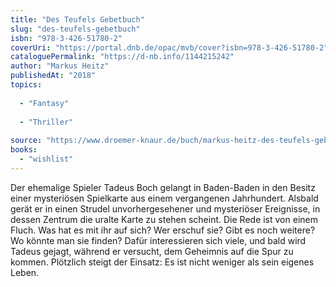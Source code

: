 ```yaml
---
title: "Des Teufels Gebetbuch"
slug: "des-teufels-gebetbuch"
isbn: "978-3-426-51780-2"
coverUri: "https://portal.dnb.de/opac/mvb/cover?isbn=978-3-426-51780-2"
cataloguePermalink: "https://d-nb.info/1144215242"
author: "Markus Heitz"
publishedAt: "2018"
topics:
  
  - "Fantasy"
    
  - "Thriller"
    
source: "https://www.droemer-knaur.de/buch/markus-heitz-des-teufels-gebetbuch-9783426517802"
books: 
  - "wishlist"
---
```

Der ehemalige Spieler Tadeus Boch gelangt in Baden-Baden in den Besitz einer 
mysteriösen Spielkarte aus einem vergangenen Jahrhundert. Alsbald gerät er in 
einen Strudel unvorhergesehener und mysteriöser Ereignisse, in dessen Zentrum 
die uralte Karte zu stehen scheint. Die Rede ist von einem Fluch. Was hat es 
mit ihr auf sich? Wer erschuf sie? Gibt es noch weitere? Wo könnte man sie 
finden? Dafür interessieren sich viele, und bald wird Tadeus gejagt, während 
er versucht, dem Geheimnis auf die Spur zu kommen. Plötzlich steigt der 
Einsatz: Es ist nicht weniger als sein eigenes Leben.